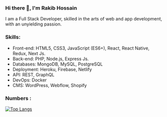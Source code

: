 ### Hi there 👋,  I'm Rakib Hossain

I am a Full Stack Developer, skilled in the arts of web and app development, with an unyielding passion. 

### Skills:
- Front-end: HTML5, CSS3, JavaScript (ES6+), React, React Native, Redux, Next Js.
- Back-end: PHP, Node.js, Express Js.
- Databases: MongoDB, MySQL, PostgreSQL
- Deployment: Heroku, Firebase, Netlify
- API: REST, GraphQL
- DevOps: Docker
- CMS: WordPress, Webflow, Shopify


### Numbers : 

[![Top Langs](https://github-readme-stats.vercel.app/api/top-langs/?username=rakibprog)](https://github.com/anuraghazra/github-readme-stats)

